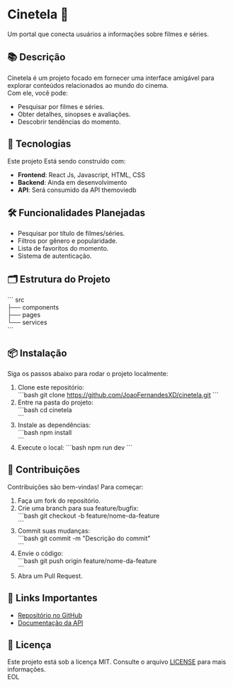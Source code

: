 # Cinetela 🎥  
Um portal que conecta usuários a informações sobre filmes e séries.  

## 📚 Descrição  
Cinetela é um projeto focado em fornecer uma interface amigável para explorar conteúdos relacionados ao mundo do cinema.  
Com ele, você pode:  
- Pesquisar por filmes e séries.  
- Obter detalhes, sinopses e avaliações.  
- Descobrir tendências do momento.  

## 🚀 Tecnologias  
Este projeto Está sendo construído com:  
- **Frontend**: React Js, Javascript, HTML, CSS 
- **Backend**: Ainda em desenvolvimento
- **API**: Será consumido da API themoviedb

## 🛠️ Funcionalidades Planejadas  
- Pesquisar por título de filmes/séries.  
- Filtros por gênero e popularidade.  
- Lista de favoritos do momento.  
- Sistema de autenticação.  

## 🗂️ Estrutura do Projeto  
\`\`\`
src  
├── components  
├── pages  
└── services  
\`\`\`

## 📦 Instalação  
Siga os passos abaixo para rodar o projeto localmente:  
1. Clone este repositório:  
   \`\`\`bash
   git clone https://github.com/JoaoFernandesXD/cinetela.git
   \`\`\`  
2. Entre na pasta do projeto:  
   \`\`\`bash
   cd cinetela  
   \`\`\`  
3. Instale as dependências:  
   \`\`\`bash
   npm install  
   \`\`\`  
4. Execute o local:
   \`\`\`bash
   npm run dev 
   \`\`\`  

## 📝 Contribuições  
Contribuições são bem-vindas! Para começar:  
1. Faça um fork do repositório.  
2. Crie uma branch para sua feature/bugfix:  
   \`\`\`bash
   git checkout -b feature/nome-da-feature  
   \`\`\`  
3. Commit suas mudanças:  
   \`\`\`bash
   git commit -m "Descrição do commit"  
   \`\`\`  
4. Envie o código:  
   \`\`\`bash
   git push origin feature/nome-da-feature  
   \`\`\`  
5. Abra um Pull Request.  

## 🔗 Links Importantes  
- [Repositório no GitHub](https://github.com/JoaoFernandesXD/cinetela)  
- [Documentação da API](https://www.themoviedb.org/documentation/api)

## 📄 Licença  
Este projeto está sob a licença MIT. Consulte o arquivo [LICENSE](LICENSE) para mais informações.  
EOL
